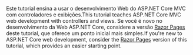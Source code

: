 <span data-ttu-id="6b37a-101">Este tutorial ensina a usar o desenvolvimento Web do ASP.NET Core MVC com controladores e exibições.</span><span class="sxs-lookup"><span data-stu-id="6b37a-101">This tutorial teaches ASP.NET Core MVC web development with controllers and views.</span></span> <span data-ttu-id="6b37a-102">Se você é novo no desenvolvimento da Web ASP.NET Core, considere a versão [Razor Pages](xref:tutorials/razor-pages/razor-pages-start) deste tutorial, que oferece um ponto inicial mais simples.</span><span class="sxs-lookup"><span data-stu-id="6b37a-102">If you're new to ASP.NET Core web development, consider the [Razor Pages](xref:tutorials/razor-pages/razor-pages-start) version of this tutorial, which provides an easier starting point.</span></span>
